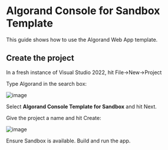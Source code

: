 # Algorand Console for Sandbox Template

This guide shows how to use the Algorand Web App template.

## Create the project

In a fresh instance of  Visual Studio 2022, hit File->New->Project

Type Algorand in the search box:

![image](https://user-images.githubusercontent.com/33515470/191026712-62f8a241-9d66-4dae-bed4-238183c84d98.png)

Select **Algorand Console Template for Sandbox** and hit Next.

Give the project a name and hit Create:

![image](https://user-images.githubusercontent.com/33515470/221979619-bbd1cd86-45e9-401b-a14a-3512cafc9170.png)

Ensure Sandbox is available. Build and run the app.


